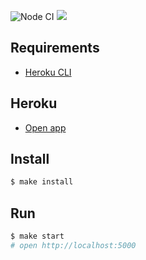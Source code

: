![Node CI](https://github.com/clickf5/frontend-project-lvl4/workflows/Node%20CI/badge.svg)
<a href="https://codeclimate.com/github/clickf5/frontend-project-lvl4/maintainability"><img src="https://api.codeclimate.com/v1/badges/a705deffc3ce0a688764/maintainability" /></a>

## Requirements

* [Heroku CLI](https://devcenter.heroku.com/articles/heroku-cli)

## Heroku

* [Open app](https://vast-bastion-12974.herokuapp.com/)

## Install

```sh
$ make install
```

## Run

```sh
$ make start
# open http://localhost:5000
```
